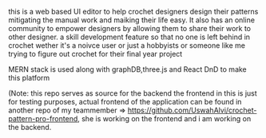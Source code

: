 this is a web based UI editor to help crochet designers design their patterns mitigating the manual work and maiking their life easy.
It also has an online community to empower designers by allowing them to share their work to other designer.
a skill development feature so that no one is left behind in crochet wether it's a noivce user or just a hobbyists or someone like me trying to figure out crochet for their final year project


MERN stack is used along with graphDB,three.js and React DnD to make this platform

(Note: this repo serves as source for the backend the frontend in this is just for testing purposes, actual frontend of the application can be found in another repo of my teammember => https://github.com/UswahAlvi/crochet-pattern-pro-frontend,
she is working on the frontend and i am working on the backend.
